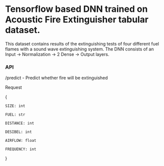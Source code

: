 <h1>Tensorflow based DNN trained on Acoustic Fire Extinguisher tabular dataset.</h1>

This dataset contains results of the extinguishing tests of four different fuel flames with a sound wave extinguishing system. The DNN consists of an Input -> Normalization -> 2 Dense -> Output layers.

<h3>API</h3>

/predict - Predict whether fire will be extinguished

Request

{

    SIZE: int
  
    FUEL: str
  
    DISTANCE: int
  
    DESIBEL: int
  
    AIRFLOW: float
  
    FREQUENCY: int
  
}
